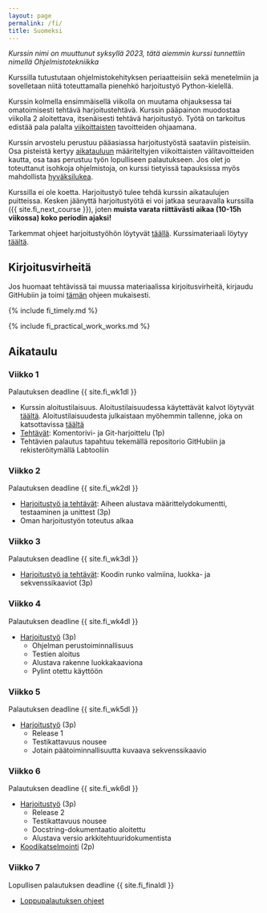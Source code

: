 ```yaml
---
layout: page
permalink: /fi/
title: Suomeksi
---
```


_Kurssin nimi on muuttunut syksyllä 2023, tätä aiemmin kurssi tunnettiin nimellä Ohjelmistotekniikka_

Kurssilla tutustutaan ohjelmistokehityksen periaatteisiin sekä menetelmiin ja sovelletaan niitä toteuttamalla pienehkö harjoitustyö Python-kielellä.

Kurssin kolmella ensimmäisellä viikolla on muutama ohjauksessa tai omatoimisesti tehtävä harjoitustehtävä. Kurssin pääpainon muodostaa viikolla 2 aloitettava, itsenäisesti tehtävä harjoitustyö. Työtä on tarkoitus edistää pala palalta [viikoittaisten](#aikataulu) tavoitteiden ohjaamana.

Kurssin arvostelu perustuu pääasiassa harjoitustyöstä saataviin pisteisiin. Osa pisteistä kertyy [aikatauluun](#aikataulu) määriteltyjen viikoittaisten välitavoitteiden kautta, osa taas perustuu työn lopulliseen palautukseen. Jos olet jo toteuttanut isohkoja ohjelmistoja, on kurssi tietyissä tapauksissa myös mahdollista [hyväksilukea](/fi/credit-transfer).

Kurssilla ei ole koetta. Harjoitustyö tulee tehdä kurssin aikataulujen puitteissa. Kesken jäänyttä harjoitustyötä ei voi jatkaa seuraavalla kurssilla ({{ site.fi_next_course }}), joten **muista varata riittävästi aikaa (10-15h viikossa) koko periodin ajaksi!**

Tarkemmat ohjeet harjoitustyöhön löytyvät [täällä](/fi/tasks/). Kurssimateriaali löytyy [täältä](/fi/material).

## Kirjoitusvirheitä

Jos huomaat tehtävissä tai muussa materiaalissa kirjoitusvirheitä, kirjaudu GitHubiin ja toimi [tämän](/fi/corrections) ohjeen mukaisesti.

{% include fi_timely.md %}

{% include fi_practical_work_works.md %}


## Aikataulu

### Viikko 1

Palautuksen deadline {{ site.fi_wk1dl }}

- Kurssin aloitustilaisuus. Aloitustilaisuudessa käytettävät kalvot löytyvät [täältä]({{site.lecture_slides_link}}). Aloitustilaisuudesta julkaistaan myöhemmin tallenne, joka on katsottavissa [täältä]({{site.lecture_recording_link}})
- [Tehtävät](/fi/tasks/week1): Komentorivi- ja Git-harjoittelu (1p)
- Tehtävien palautus tapahtuu tekemällä repositorio GitHubiin ja rekisteröitymällä Labtooliin

### Viikko 2

Palautuksen deadline {{ site.fi_wk2dl }}

- [Harjoitustyö ja tehtävät](/fi/tasks/week2): Aiheen alustava määrittelydokumentti, testaaminen ja unittest (3p)
- Oman harjoitustyön toteutus alkaa

### Viikko 3

Palautuksen deadline {{ site.fi_wk3dl }}

- [Harjoitustyö ja tehtävät](/fi/tasks/week3): Koodin runko valmiina, luokka- ja sekvenssikaaviot (3p)

### Viikko 4

Palautuksen deadline {{ site.fi_wk4dl }}

- [Harjoitustyö](/fi/tasks/week4) (3p)
  - Ohjelman perustoiminnallisuus
  - Testien aloitus
  - Alustava rakenne luokkakaaviona
  - Pylint otettu käyttöön

### Viikko 5

Palautuksen deadline {{ site.fi_wk5dl }}

- [Harjoitustyö](/fi/tasks/week5) (3p)
  - Release 1
  - Testikattavuus nousee
  - Jotain päätoiminnallisuutta kuvaava sekvenssikaavio

### Viikko 6

Palautuksen deadline {{ site.fi_wk6dl }}

- [Harjoitustyö](/fi/tasks/week6) (3p)
  - Release 2
  - Testikattavuus nousee
  - Docstring-dokumentaatio aloitettu
  - Alustava versio arkkitehtuuridokumentista
- [Koodikatselmointi](/fi/tasks/week6#koodikatselmointi) (2p)

### Viikko 7

Lopullisen palautuksen deadline {{ site.fi_finaldl }}

- [Loppupalautuksen ohjeet](/fi/tasks/final)
